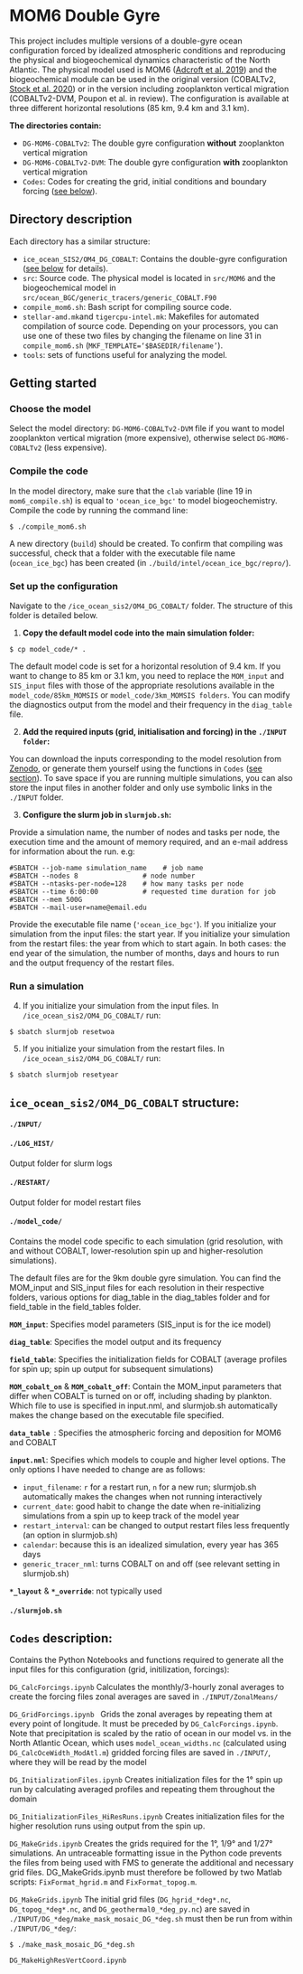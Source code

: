 # MOM6 Double Gyre

This project includes multiple versions of a double-gyre ocean configuration forced by idealized atmospheric conditions and reproducing the physical and biogeochemical dynamics characteristic of the North Atlantic. The physical model used is MOM6 ([Adcroft et al. 2019](
https://doi.org/10.1029/2019MS001726)) and the biogeochemical module can be used in the original version (COBALTv2, [Stock et al. 2020](https://doi.org/10.1029/2019MS002043)) or in the version including zooplankton vertical migration (COBALTv2-DVM, Poupon et al. in review). The configuration is available at three different horizontal resolutions (85 km, 9.4 km and 3.1 km).

**The directories contain:**

- `DG-MOM6-COBALTv2`: The double gyre configuration **without** zooplankton vertical migration
- `DG-MOM6-COBALTv2-DVM`: The double gyre configuration **with** zooplankton vertical migration
- `Codes`: Codes for creating the grid, initial conditions and boundary forcing ([see below](#codes-description)).

## Directory description

Each directory has a similar structure:

- `ice_ocean_SIS2/OM4_DG_COBALT`: Contains the double-gyre configuration ([see below](#ice_ocean_sis2om4_dg_cobalt-structure) for details).
- `src`: Source code. The physical model is located in `src/MOM6` and the biogeochemical model in `src/ocean_BGC/generic_tracers/generic_COBALT.F90`
- `compile_mom6.sh`: Bash script for compiling source code.
- `stellar-amd.mk`and `tigercpu-intel.mk`: Makefiles for automated compilation of source code. Depending on your processors, you can use one of these two files by changing the filename on line 31 in `compile_mom6.sh` (`MKF_TEMPLATE=‘$BASEDIR/filename’`).
- `tools`: sets of functions useful for analyzing the model.

## Getting started
### Choose the model
Select the model directory: `DG-MOM6-COBALTv2-DVM` file if you want to model zooplankton vertical migration  (more expensive), otherwise select `DG-MOM6-COBALTv2` (less expensive).

### Compile the code
In the model directory, make sure that the `clab` variable (line 19 in `mom6_compile.sh`) is equal to `'ocean_ice_bgc'` to model biogeochemistry. Compile the code by running the command line:
```
$ ./compile_mom6.sh
```
A new directory (`build`) should be created. To confirm that compiling was successful, check that a folder with the executable file name (`ocean_ice_bgc`) has been created (in `./build/intel/ocean_ice_bgc/repro/`).

### Set up the configuration

Navigate to the `/ice_ocean_sis2/OM4_DG_COBALT/` folder. The structure of this folder is detailed below.

1. **Copy the default model code into the main simulation folder:**
```
$ cp model_code/* .
```

The default model code is set for a horizontal resolution of 9.4 km. If you want to change to 85 km or 3.1 km, you need to replace the `MOM_input` and `SIS_input` files with those of the appropriate resolutions available in the `model_code/85km_MOMSIS` or `model_code/3km_MOMSIS folders`. You can modify the diagnostics output from the model and their frequency in the `diag_table` file.

2. **Add the required inputs (grid, initialisation and forcing) in the `./INPUT folder`:**

You can download the inputs corresponding to the model resolution from [Zenodo](https://zenodo.org/records/13847760?preview=1&token=eyJhbGciOiJIUzUxMiJ9.eyJpZCI6ImVjZGI5NjI0LTJlZjUtNGRjMi05YTVmLTNlZTZlNDRhMGMxZSIsImRhdGEiOnt9LCJyYW5kb20iOiIwZjAzZGM1Mjc2YTI1Nzg0YmJiMjM3YTYwMWE1Yjg2MiJ9.iZ9Lk5_WoRF0wc5LmT16HKlepEvsMNeSXP3Ea-Scx-wBtu9IrDN4q2CAlwSBSDgb8GFSGsQDkKptDGr-3gUbTg), or generate them yourself using the functions in `Codes` ([see section](#codes)). To save space if you are running multiple simulations, you can also store the input files in another folder and only use symbolic links in the `./INPUT` folder.

3. **Configure the slurm job in `slurmjob.sh`:**

Provide a simulation name, the number of nodes and tasks per node, the execution time and the amount of memory required, and an e-mail address for information about the run. e.g:
```
#SBATCH --job-name simulation_name    # job name
#SBATCH --nodes 8                # node number 
#SBATCH --ntasks-per-node=128    # how many tasks per node
#SBATCH --time 6:00:00           # requested time duration for job
#SBATCH --mem 500G
#SBATCH --mail-user=name@email.edu
```

Provide the executable file name (`'ocean_ice_bgc'`). If you initialize your simulation from the input files: the start year. If you initialize your simulation from the restart files: the year from which to start again. In both cases: the end year of the simulation, the number of months, days and hours to run and the output frequency of the restart files.

### Run a simulation

4. If you initialize your simulation from the input files.  In `/ice_ocean_sis2/OM4_DG_COBALT/` run:
```
$ sbatch slurmjob resetwoa
```

5. If you initialize your simulation from the restart files. In `/ice_ocean_sis2/OM4_DG_COBALT/` run:
```
$ sbatch slurmjob resetyear
```

## `ice_ocean_sis2/OM4_DG_COBALT` structure:

#### `./INPUT/`


#### `./LOG_HIST/`
Output folder for slurm logs
 
#### `./RESTART/`
Output folder for model restart files

#### `./model_code/`
Contains the model code specific to each simulation (grid resolution, with and without COBALT, lower-resolution spin up and higher-resolution simulations).

The default files are for the 9km double gyre simulation. You can find the MOM_input and SIS_input files for each resolution in their respective folders, various options for diag_table in the diag_tables folder and for field_table in the field_tables folder.

**`MOM_input`**: Specifies model parameters (SIS_input is for the ice model)

**`diag_table`**: Specifies the model output and its frequency

**`field_table`**: Specifies the initialization fields for COBALT (average profiles for spin up; spin up output for subsequent simulations) 

**`MOM_cobalt_on`** & **`MOM_cobalt_off`**: Contain the MOM_input parameters that differ when COBALT is turned on or off, including shading by plankton. Which file to use is specified in input.nml, and slurmjob.sh automatically makes the change based on the executable file specified.

**`data_table `**: Specifies the atmospheric forcing and deposition for MOM6 and COBALT

**`input.nml`**:
Specifies which models to couple and higher level options. The only options I have needed to change are as follows: 
- `input_filename`: `r` for a restart run, `n` for a new run; slurmjob.sh automatically makes the changes when not running interactively 
- `current_date`: good habit to change the date when re-initializing simulations from a spin up to keep track of the model year 
- `restart_interval`: can be changed to output restart files less frequently (an option in slurmjob.sh) 
- `calendar`: because this is an idealized simulation, every year has 365 days
- `generic_tracer_nml`: turns COBALT on and off (see relevant setting in slurmjob.sh) 

**`*_layout`** & **`*_override`**: not typically used

#### `./slurmjob.sh`

## `Codes` description:

Contains the Python Notebooks and functions required to generate all the input files for this configuration (grid, initilization, forcings):

`DG_CalcForcings.ipynb`
Calculates the monthly/3-hourly zonal averages to create the forcing files 
zonal averages are saved in `./INPUT/ZonalMeans/ `

`DG_GridForcings.ipynb `
Grids the zonal averages by repeating them at every point of longitude. It must be preceded by `DG_CalcForcings.ipynb`. Note that precipitation is scaled by the ratio of ocean in our model vs. in the North Atlantic Ocean, which uses `model_ocean_widths.nc` (calculated using `DG_CalcOceWidth_ModAtl.m`) gridded forcing files are saved in `./INPUT/`, where they will be read by the model

`DG_InitializationFiles.ipynb`
Creates initialization files for the 1° spin up run by calculating averaged profiles and repeating them throughout the domain

`DG_InitializationFiles_HiResRuns.ipynb`
Creates initialization files for the higher resolution runs using output from the spin up. 

`DG_MakeGrids.ipynb`
Creates the grids required for the 1°, 1/9° and 1/27° simulations. An untraceable formatting issue in the Python code prevents the files from being used with FMS to generate the additional and necessary grid files. DG_MakeGrids.ipynb must therefore be followed by two Matlab scripts: `FixFormat_hgrid.m` and `FixFormat_topog.m`.

`DG_MakeGrids.ipynb`
The initial grid files (`DG_hgrid_*deg*.nc`, `DG_topog_*deg*.nc`, and `DG_geothermal0_*deg_py.nc`) are saved in `./INPUT/DG_*deg/make_mask_mosaic_DG_*deg.sh` must then be run from within `./INPUT/DG_*deg/`: 
```
$ ./make_mask_mosaic_DG_*deg.sh
```

`DG_MakeHighResVertCoord.ipynb`

